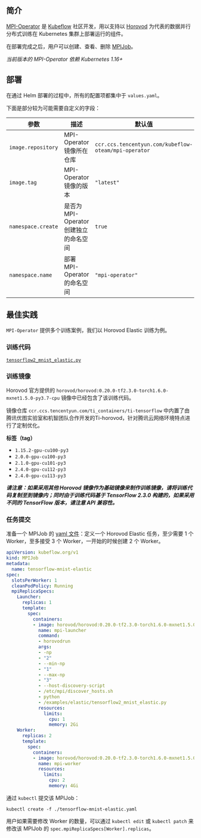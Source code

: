 ## 简介

[MPI-Operator](https://github.com/kubeflow/mpi-operator) 是 [Kubeflow](https://www.kubeflow.org) 社区开发，用以支持以 [Horovod](https://horovod.ai) 为代表的数据并行分布式训练在 Kubernetes 集群上部署运行的组件。

在部署完成之后，用户可以创建、查看、删除 [MPIJob](https://github.com/kubeflow/mpi-operator/blob/master/pkg/apis/kubeflow/v1/types.go)。

*当前版本的 MPI-Operator 依赖 Kubernetes 1.16+*

## 部署

在通过 Helm 部署的过程中，所有的配置项都集中于 `values.yaml`。

下面是部分较为可能需要自定义的字段：

| 参数     | 描述     | 默认值     |
| ------- | -------- | --------- |
| `image.repository` | MPI-Operator 镜像所在仓库  | `ccr.ccs.tencentyun.com/kubeflow-oteam/mpi-operator` |
| `image.tag`        | MPI-Operator 镜像的版本    | `"latest"` |
| `namespace.create` | 是否为 MPI-Operator 创建独立的命名空间 | `true` |
| `namespace.name`   | 部署 MPI-Operator 的命名空间 | `"mpi-operator"` |

## 最佳实践

`MPI-Operator` 提供多个训练案例，我们以 Horovod Elastic 训练为例。

### 训练代码

[`tensorflow2_mnist_elastic.py`](https://github.com/horovod/horovod/blob/v0.20.0/examples/elastic/tensorflow2_mnist_elastic.py)

### 训练镜像

Horovod 官方提供的 `horovod/horovod:0.20.0-tf2.3.0-torch1.6.0-mxnet1.5.0-py3.7-cpu` 镜像中已经包含了该训练代码。

镜像仓库 `ccr.ccs.tencentyun.com/ti_containers/ti-tensorflow` 中内置了由腾讯优图实验室和机智团队合作开发的Ti-horovod，针对腾讯云网络环境特点进行了定制优化。

**标签（tag）**

* `1.15.2-gpu-cu100-py3`
* `2.0.0-gpu-cu100-py3`
* `2.1.0-gpu-cu101-py3`
* `2.4.0-gpu-cu112-py3`
* `2.4.0-gpu-cu113-py3`

***请注意：如果采用其他 Horovod 镜像作为基础镜像来制作训练镜像，请将训练代码复制至到镜像内；同时由于训练代码基于 TensorFlow 2.3.0 构建的，如果采用不同的 TensorFlow 版本，请注意 API 兼容性。***

### 任务提交

准备一个 MPIJob 的 [yaml 文件](https://raw.githubusercontent.com/kubeflow/mpi-operator/master/examples/horovod/tensorflow-mnist-elastic.yaml)：定义一个 Horovod Elastic 任务，至少需要 1 个 Worker，至多接受 3 个 Worker，一开始的时候创建 2 个 Worker。

```yaml
apiVersion: kubeflow.org/v1
kind: MPIJob
metadata:
  name: tensorflow-mnist-elastic
spec:
  slotsPerWorker: 1
  cleanPodPolicy: Running
  mpiReplicaSpecs:
    Launcher:
      replicas: 1
      template:
        spec:
          containers:
          - image: horovod/horovod:0.20.0-tf2.3.0-torch1.6.0-mxnet1.5.0-py3.7-cpu
            name: mpi-launcher
            command:
            - horovodrun
            args:
            - -np
            - "2"
            - --min-np
            - "1"
            - --max-np
            - "3"
            - --host-discovery-script
            - /etc/mpi/discover_hosts.sh
            - python
            - /examples/elastic/tensorflow2_mnist_elastic.py
            resources:
              limits:
                cpu: 1
                memory: 2Gi
    Worker:
      replicas: 2
      template:
        spec:
          containers:
          - image: horovod/horovod:0.20.0-tf2.3.0-torch1.6.0-mxnet1.5.0-py3.7-cpu
            name: mpi-worker
            resources:
              limits:
                cpu: 2
                memory: 4Gi
```

通过 `kubectl` 提交该 MPIJob：

```shell
kubectl create -f ./tensorflow-mnist-elastic.yaml
```

用户如果需要修改 Worker 的数量，可以通过 `kubectl edit` 或 `kubectl patch` 来修改该 MPIJob 的 `spec.mpiReplicaSpecs[Worker].replicas`。
